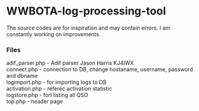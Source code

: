 # WWBOTA-log-processing-tool

The source codes are for inspiration and may contain errors. I am constantly working on improvements.

### Files 
adif_parser.php - Adif parser Jason Harris KJ4IWX <br>
connect.php  - connection to DB, change hostaname, username, password and dbname <br>
logimport.php - for importing logs to DB <br>
activation.php - referec activation statistic <br>
logstore.php - forl listing all QSO <br>
top.php - header page <br>


